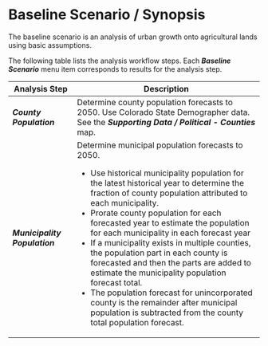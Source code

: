 # Baseline Scenario / Synopsis 

The baseline scenario is an analysis of urban growth onto agricultural lands using
basic assumptions.

The following table lists the analysis workflow steps.
Each ***Baseline Scenario*** menu item corresponds to results for the analysis step.

| **Analysis Step** | **Description** |
| -- | -- |
| ***County Population*** | Determine county population forecasts to 2050.  Use Colorado State Demographer data.  See the ***Supporting Data / Political - Counties*** map. |
| ***Municipality Population*** | Determine municipal population forecasts to 2050.  <ul><li>Use historical municipality population for the latest historical year to determine the fraction of county population attributed to each municipality.</li><li>Prorate county population for each forecasted year to estimate the population for each municipality in each forecast year</li><li>If a municipality exists in multiple counties, the population part in each county is forecasted and then the parts are added to estimate the municipality population forecast total.</li><li>The population forecast for unincorporated county is the remainder after municipal population is subtracted from the county total population forecast.</li></ul> |
